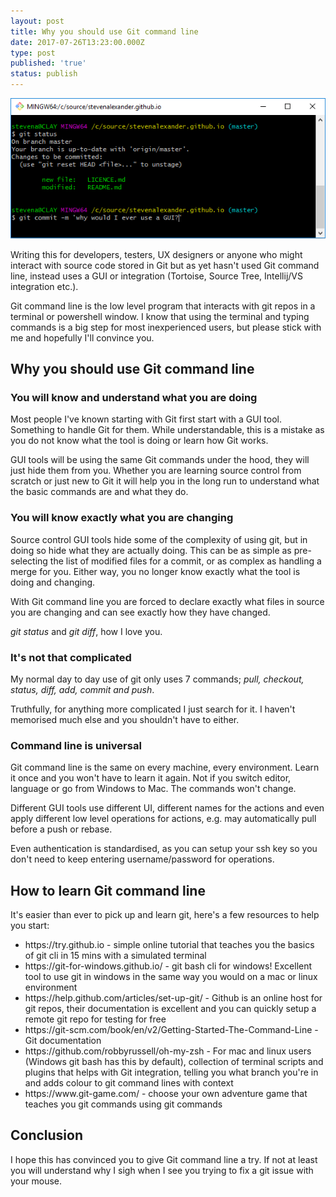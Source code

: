 ```yaml
---
layout: post
title: Why you should use Git command line
date: 2017-07-26T13:23:00.000Z
type: post
published: 'true'
status: publish
---
```

![git cli](/assets/cms/git-cli.png "git cli")

Writing this for developers, testers, UX designers or anyone who might interact with source code stored in Git but as yet hasn't used Git command line, instead uses a GUI or integration (Tortoise, Source Tree, Intellij/VS integration etc.).

Git command line is the low level program that interacts with git repos in a terminal or powershell window. I know that using the terminal and typing commands is a big step for most inexperienced users, but please stick with me and hopefully I'll convince you.

<h2>Why you should use Git command line</h2>
<h3>You will know and understand what you are doing</h3>
Most people I've known starting with Git first start with a GUI tool. Something to handle Git for them. While understandable, this is a mistake as you do not know what the tool is doing or learn how Git works.

GUI tools will be using the same Git commands under the hood, they will just hide them from you. Whether you are learning source control from scratch or just new to Git it will help you in the long run to understand what the basic commands are and what they do.

<h3>You will know exactly what you are changing</h3>
Source control GUI tools hide some of the complexity of using git, but in doing so hide what they are actually doing. This can be as simple as pre-selecting the list of modified files for a commit, or as complex as handling a merge for you. Either way, you no longer know exactly what the tool is doing and changing.

With Git command line you are forced to declare exactly what files in source you are changing and can see exactly how they have changed.

<em>git status</em> and <em>git diff</em>, how I love you.

<h3>It's not that complicated</h3>
My normal day to day use of git only uses 7 commands; <em>pull, checkout, status, diff, add, commit and</em> <em>push</em>.

Truthfully, for anything more complicated I just search for it. I haven't memorised much else and you shouldn't have to either.

<h3>Command line is universal</h3>
Git command line is the same on every machine, every environment. Learn it once and you won't have to learn it again. Not if you switch editor, language or go from Windows to Mac. The commands won't change.

Different GUI tools use different UI, different names for the actions and even apply different low level operations for actions, e.g. may automatically pull before a push or rebase.

Even authentication is standardised, as you can setup your ssh key so you don't need to keep entering username/password for operations.

<h2>How to learn Git command line</h2>
It's easier than ever to pick up and learn git, here's a few resources to help you start:
<ul>
	<li>https://try.github.io - simple online tutorial that teaches you the basics of git cli in 15 mins with a simulated terminal</li>
	<li>https://git-for-windows.github.io/ - git bash cli for windows! Excellent tool to use git in windows in the same way you would on a mac or linux environment</li>
	<li>https://help.github.com/articles/set-up-git/ - Github is an online host for git repos, their documentation is excellent and you can quickly setup a remote git repo for testing for free</li>
	<li>https://git-scm.com/book/en/v2/Getting-Started-The-Command-Line - Git documentation</li>
	<li>https://github.com/robbyrussell/oh-my-zsh - For mac and linux users (Windows git bash has this by default), collection of terminal scripts and plugins that helps with Git integration, telling you what branch you're in and adds colour to git command lines with context</li>
	<li>https://www.git-game.com/ - choose your own adventure game that teaches you git commands using git commands</li>
</ul>
<h2>Conclusion</h2>
I hope this has convinced you to give Git command line a try. If not at least you will understand why I sigh when I see you trying to fix a git issue with your mouse.
